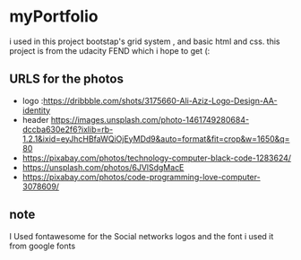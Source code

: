 # myPortfolio
i used in this project bootstap's grid system ,
and basic html and css. this project is from the udacity FEND which i hope to get (:

## URLS for the photos 
- logo  :https://dribbble.com/shots/3175660-Ali-Aziz-Logo-Design-AA-identity
- header https://images.unsplash.com/photo-1461749280684-dccba630e2f6?ixlib=rb-1.2.1&ixid=eyJhcHBfaWQiOjEyMDd9&auto=format&fit=crop&w=1650&q=80
- https://pixabay.com/photos/technology-computer-black-code-1283624/
- https://unsplash.com/photos/6JVlSdgMacE
- https://pixabay.com/photos/code-programming-love-computer-3078609/

## note
I Used fontawesome for the Social networks logos
and the font i used it from google fonts